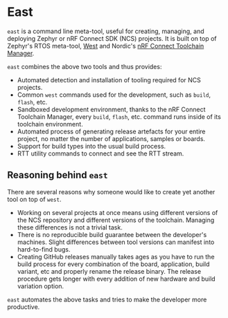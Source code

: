 # East

`east` is a command line meta-tool, useful for creating, managing, and deploying
Zephyr or nRF Connect SDK (NCS) projects. It is built on top of Zephyr's RTOS
meta-tool, [West] and Nordic's [nRF Connect Toolchain Manager].

[west]: https://github.com/zephyrproject-rtos/west
[nrf connect toolchain manager]:
  https://github.com/NordicSemiconductor/pc-nrfconnect-toolchain-manager

`east` combines the above two tools and thus provides:

- Automated detection and installation of tooling required for NCS projects.
- Common `west` commands used for the development, such as `build`, `flash`,
  etc.
- Sandboxed development environment, thanks to the nRF Connect Toolchain
  Manager, every `build`, `flash`, etc. command runs inside of its toolchain
  environment.
- Automated process of generating release artefacts for your entire project, no
  matter the number of applications, samples or boards.
- Support for build types into the usual build process.
- RTT utility commands to connect and see the RTT stream.

## Reasoning behind `east`

There are several reasons why someone would like to create yet another tool on
top of `west`.

- Working on several projects at once means using different versions of the NCS
  repository and different versions of the toolchain. Managing these differences
  is not a trivial task.
- There is no reproducible build guarantee between the developer's machines.
  Slight differences between tool versions can manifest into hard-to-find bugs.
- Creating GitHub releases manually takes ages as you have to run the build
  process for every combination of the board, application, build variant, etc
  and properly rename the release binary. The release procedure gets longer with
  every addition of new hardware and build variation option.

`east` automates the above tasks and tries to make the developer more
productive.
